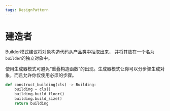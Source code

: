 ```yaml
---
tags: DesignPattern
---
```

# 建造者

Builder模式建议将对象构造代码从产品类中抽取出来， 并将其放在一个名为`builder`的独立对象中。

使用生成器模式可避免“重叠构造函数”的出现。生成器模式让你可以分步骤生成对象，而且允许你仅使用必须的步骤。

```python
def construct_building(cls) -> Building:
    building = cls()
    building.build_floor()
    building.build_size()
    return building
```
